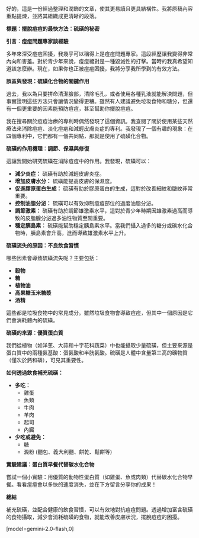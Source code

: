 好的，這是一份經過整理和潤飾的文章，使其更易讀且更具結構性。我將原稿內容重點提煉，並將其組織成更清晰的段落。

**標題：擺脫痘痘的最快方法：硫磺的秘密**

**引言：痘痘問題專家談經驗**

多年來深受痘痘困擾，我幾乎可以稱得上是痘痘問題專家。這段經歷讓我變得非常內向和害羞。對於青少年來說，痘痘絕對是一種毀滅性的打擊。當時的我真希望知道該怎麼辦。現在，如果你也正被痘痘困擾，我將分享我所學到的有效方法。

**誤區與發現：硫磺化合物的關鍵作用**

過去，我以為只要拼命清潔臉部，清除毛孔，或者使用各種乳液就能解決問題，但事實證明這些方法只會讓情況變得更糟。雖然有人建議避免垃圾食物和糖分，但還有一個更重要的因素能預防痘痘，甚至幫助你擺脫痘痘。

我在搜尋關於痘痘治療的專利時偶然發現了這個資訊。我查閱了關於使用某些天然療法來消除痘痘、淡化痘疤和減輕皮膚炎症的專利。我發現了一個有趣的現象：在四個專利中，它們都有一個共同點，那就是使用了硫磺化合物。

**硫磺的作用機理：調節、保濕與修復**

這讓我開始研究硫磺在消除痘痘中的作用。我發現，硫磺可以：

*   **減少炎症：** 硫磺有助於減輕皮膚炎症。
*   **增加皮膚水分：** 硫磺能提高皮膚的保濕度。
*   **促進膠原蛋白生成：** 硫磺有助於膠原蛋白的生成，這對於改善細紋和皺紋非常重要。
*   **控制油脂分泌：** 硫磺可以有效抑制痘痘部位的過度油脂分泌。
*   **調節激素：** 硫磺有助於調節雄激素水平，這對於青少年時期因雄激素過高而導致的皮脂腺分泌過多油性物質至關重要。
*   **穩定胰島素：** 硫磺能幫助穩定胰島素水平。當我們攝入過多的糖分或碳水化合物時，胰島素會升高，進而導致雄激素水平上升。

**硫磺流失的原因：不良飲食習慣**

哪些因素會導致硫磺流失呢？主要包括：

*   **穀物**
*   **糖**
*   **植物油**
*   **高果糖玉米糖漿**
*   **酒精**

這些都是垃圾食物中的常見成分。雖然垃圾食物會導致痘痘，但其中一個原因是它們會消耗體內的硫磺。

**硫磺的來源：優質蛋白質**

我們從植物（如洋蔥、大蒜和十字花科蔬菜）中也能攝取少量硫磺，但主要來源是蛋白質中的兩種氨基酸：蛋氨酸和半胱氨酸。硫磺是人體中含量第三高的礦物質（僅次於鈣和磷），可見其重要性。

**如何透過飲食補充硫磺：**

*   **多吃：**
    *   雞蛋
    *   魚類
    *   牛肉
    *   羊肉
    *   起司
    *   內臟
*   **少吃或避免：**
    *   糖
    *   澱粉 (麵包、義大利麵、餅乾、鬆餅等)

**實驗建議：蛋白質早餐代替碳水化合物**

嘗試一個小實驗：用優質的動物性蛋白質（如雞蛋、魚或肉類）代替碳水化合物早餐。看看痘痘會以多快的速度消失，並在下方留言分享你的成果！

**總結**

補充硫磺，並配合健康的飲食習慣，可以有效地對抗痘痘問題。透過增加富含硫磺的食物攝取，減少會消耗硫磺的食物，就能改善皮膚狀況，擺脫痘痘的困擾。

[model=gemini-2.0-flash,0]
